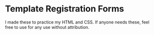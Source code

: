 # Template Registration Forms

I made these to practice my HTML and CSS.
If anyone needs these, feel free to use for any use without attribution.
